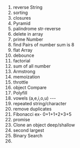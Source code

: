 1. reverse String
2. sorting
3. closures
4. Pyramid
5. palindrome str-reverse
6. delete in array
7. prime Number
8. find Pairs of number sum is 8
9. flat Array
10. debounce
11. factorial
12. sum of all number
13. Armstrong
14. memoization
15. throttle
16. object Compare
17. Polyfill
18. vowels (a,e,i,o,u)                   ---
19. repeated string/character
20. remove duplicates
21. Fibonacci ex- 0+1+1+2+3+5
22. promise
23. Clone an object deep/shallow
24. second largest
25. Binary Search
26. 

